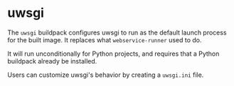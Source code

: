 uwsgi
=====

The `uwsgi` buildpack configures uwsgi to run as the default launch process
for the built image. It replaces what `webservice-runner` used to do.

It will run unconditionally for Python projects, and requires that a
Python buildpack already be installed.

Users can customize uwsgi's behavior by creating a `uwsgi.ini` file.

